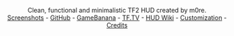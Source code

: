 <!-- TITLE -->

<p align="center">
  <p align="center">
    Clean, functional and minimalistic TF2 HUD created by m0re.
    <br />
    <a href="http://imgur.com/a/sxOyM">Screenshots</a>
    -
    <a href="https://github.com/Hypnootize/m0rehud">GitHub</a>
    -
    <a href="https://gamebanana.com/mods/291596">GameBanana</a>
    -
    <a href="https://www.teamfortress.tv/34115/m0re-hud">TF.TV</a>
    -
    <a href="https://github.com/Hypnootize/m0rehud/wiki">HUD Wiki</a>
    -
    <a href="https://github.com/Hypnootize/m0rehud/wiki/CUSTOMIZATIONS">Customization</a>
    -
    <a href="https://github.com/Hypnootize/m0rehud/wiki/Credits">Credits</a>
  </p>
</p>
